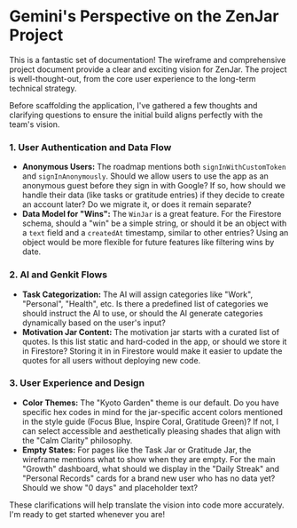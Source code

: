 # Gemini's Perspective on the ZenJar Project

This is a fantastic set of documentation! The wireframe and comprehensive project document provide a clear and exciting vision for ZenJar. The project is well-thought-out, from the core user experience to the long-term technical strategy.

Before scaffolding the application, I've gathered a few thoughts and clarifying questions to ensure the initial build aligns perfectly with the team's vision.

### 1. User Authentication and Data Flow
*   **Anonymous Users:** The roadmap mentions both `signInWithCustomToken` and `signInAnonymously`. Should we allow users to use the app as an anonymous guest before they sign in with Google? If so, how should we handle their data (like tasks or gratitude entries) if they decide to create an account later? Do we migrate it, or does it remain separate?
*   **Data Model for "Wins":** The `WinJar` is a great feature. For the Firestore schema, should a "win" be a simple string, or should it be an object with a `text` field and a `createdAt` timestamp, similar to other entries? Using an object would be more flexible for future features like filtering wins by date.

### 2. AI and Genkit Flows
*   **Task Categorization:** The AI will assign categories like "Work", "Personal", "Health", etc. Is there a predefined list of categories we should instruct the AI to use, or should the AI generate categories dynamically based on the user's input?
*   **Motivation Jar Content:** The motivation jar starts with a curated list of quotes. Is this list static and hard-coded in the app, or should we store it in Firestore? Storing it in in Firestore would make it easier to update the quotes for all users without deploying new code.

### 3. User Experience and Design
*   **Color Themes:** The "Kyoto Garden" theme is our default. Do you have specific hex codes in mind for the jar-specific accent colors mentioned in the style guide (Focus Blue, Inspire Coral, Gratitude Green)? If not, I can select accessible and aesthetically pleasing shades that align with the "Calm Clarity" philosophy.
*   **Empty States:** For pages like the Task Jar or Gratitude Jar, the wireframe mentions what to show when they are empty. For the main "Growth" dashboard, what should we display in the "Daily Streak" and "Personal Records" cards for a brand new user who has no data yet? Should we show "0 days" and placeholder text?

These clarifications will help translate the vision into code more accurately. I'm ready to get started whenever you are!